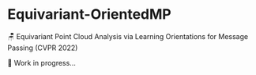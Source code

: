 # Equivariant-OrientedMP
:chair: Equivariant Point Cloud Analysis via Learning Orientations for Message Passing (CVPR 2022)


:construction: Work in progress...
